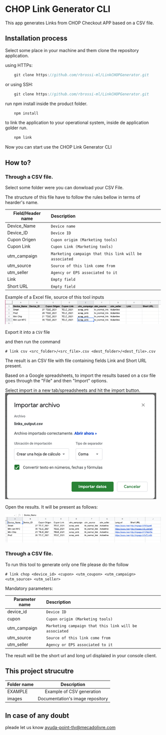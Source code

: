 # CHOP Link Generator CLI 

This app generates Links from CHOP Checkout APP based on a CSV file. 

## Installation process 

Select some place in your machine and them clone the repository application. 

using HTTPs:  
```kotlin 
    git clone https://github.com/rbrossi-ml/LinkCHOPGenerator.git
```
or using SSH: 
```kotlin 
    git clone https://github.com/rbrossi-ml/LinkCHOPGenerator.git
```
run npm install inside the product folder.

```kotlin 
    npm install
```
to link the application to your operational system, inside de application golder run. 

```kotlin 
    npm link
```

Now you can start use the CHOP Link Generator CLI

## How to? 

### Through a CSV file.
Select some folder were you can donwload your CSV File. 

The structure of this file have to follow the rules bellow in terms of hearder's name. 

| Field/Header name | Description | 
|-------------------|:------------| 
| Device_Name |        `Device name` 	|
| Device_ID	   |     `Device ID`
| Cupon Origen	|    `Cupon origim (Marketing tools)`|
| Cupon Link	|        `Cupon Link (Marketing tools)`|
| utm_campaign	 |   `Marketing campaign that this link will be associated`|
| utm_source      |    `Source of this link come from`	|
| utm_seller	  |      `Agency or EPS associated to it`|    
| Link	          |  `Empty field`  |  
| Short URL       |    `Empty field`|

Example of a Excel file, source of this tool inputs
![plot](./images/sample1.png)

Export it into a <code>CSV</code> file

and then run the command 

````
# link csv <src_folder>/<src_file>.csv <dest_folder>/<dest_file>.csv
````
The result is an CSV file with file containing fields Link and Short URL present.   

Based on a Google spreadsheets,  to import the results based on a csv file goes through the "File" and then "Import" options.

Select import in a new tab/spreadsheets and hit the import button.
![plot](./images/import.png)

Open the results. It will be present as follows: 

![plot](./images/result.png)


### Through a CSV file.

To run this tool to generate only one file please do the follow 

````
# link chop <device_id> <cupon> <utm_coupon> <utm_campaign> <utm_source> <utm_seller> 
````
Mandatory parameters:

| Parameter name | Description | 
|-------------------|:------------| 
| device_id	   |     `Device ID`
| cupon	|    `Cupon origim (Marketing tools)`|
| utm_campaign	 |   `Marketing campaign that this link will be associated`|
| utm_source      |    `Source of this link come from`	|
| utm_seller	  |      `Agency or EPS associated to it`|    

The result will be the short url and long url displaied in your console client.

## This project strucutre

|Folder name| Description|
|-----------| :----------:|
|EXAMPLE| Example of CSV generation |
|images| Documentation's image repository| 


## In case of any doubt
pleade let us know 
ayuda-point-tlv@mecadolivre.com